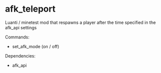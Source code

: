 # afk_teleport
Luanti / minetest mod that respawns a player after the time specified in the afk_api settings

Commands:
- set_afk_mode (on / off)

Dependencies:
- afk_api
